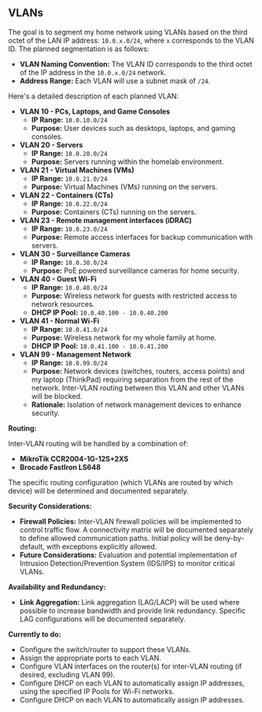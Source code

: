 ## VLANs

The goal is to segment my home network using VLANs based on the third octet of the LAN IP address: `10.0.x.0/24`, where `x` corresponds to the VLAN ID. The planned segmentation is as follows:

*   **VLAN Naming Convention:** The VLAN ID corresponds to the third octet of the IP address in the `10.0.x.0/24` network.
*   **Address Range:** Each VLAN will use a subnet mask of `/24`.

Here's a detailed description of each planned VLAN:

*   **VLAN 10 - PCs, Laptops, and Game Consoles**
    *   **IP Range:** `10.0.10.0/24`
    *   **Purpose:** User devices such as desktops, laptops, and gaming consoles.
*   **VLAN 20 - Servers**
    *   **IP Range:** `10.0.20.0/24`
    *   **Purpose:** Servers running within the homelab environment.
*   **VLAN 21 - Virtual Machines (VMs)**
    *   **IP Range:** `10.0.21.0/24`
    *   **Purpose:** Virtual Machines (VMs) running on the servers.
*   **VLAN 22 - Containers (CTs)**
    *   **IP Range:** `10.0.22.0/24`
    *   **Purpose:** Containers (CTs) running on the servers.
*   **VLAN 23 - Remote management interfaces (iDRAC)**
    *   **IP Range:** `10.0.23.0/24`
    *   **Purpose:** Remote access interfaces for backup communication with servers.
*   **VLAN 30 - Surveillance Cameras**
    *   **IP Range:** `10.0.30.0/24`
    *   **Purpose:** PoE powered surveillance cameras for home security.
*   **VLAN 40 - Guest Wi-Fi**
    *   **IP Range:** `10.0.40.0/24`
    *   **Purpose:** Wireless network for guests with restricted access to network resources.
    *   **DHCP IP Pool:** `10.0.40.100 - 10.0.40.200`
*   **VLAN 41 - Normal Wi-Fi**
    *   **IP Range:** `10.0.41.0/24`
    *   **Purpose:** Wireless network for my whole family at home.
    *   **DHCP IP Pool:** `10.0.41.100 - 10.0.41.200`
*   **VLAN 99 - Management Network**
    *   **IP Range:** `10.0.99.0/24`
    *   **Purpose:** Network devices (switches, routers, access points) and my laptop (ThinkPad) requiring separation from the rest of the network. Inter-VLAN routing between this VLAN and other VLANs will be blocked.
    *   **Rationale:** Isolation of network management devices to enhance security.

**Routing:**

Inter-VLAN routing will be handled by a combination of:

*   **MikroTik CCR2004-1G-12S+2XS**
*   **Brocade FastIron LS648**

The specific routing configuration (which VLANs are routed by which device) will be determined and documented separately.


**Security Considerations:**

*   **Firewall Policies:** Inter-VLAN firewall policies will be implemented to control traffic flow.  A connectivity matrix will be documented separately to define allowed communication paths.  Initial policy will be deny-by-default, with exceptions explicitly allowed.
*   **Future Considerations:**  Evaluation and potential implementation of Intrusion Detection/Prevention System (IDS/IPS) to monitor critical VLANs.

**Availability and Redundancy:**

*   **Link Aggregation:** Link aggregation (LAG/LACP) will be used where possible to increase bandwidth and provide link redundancy.  Specific LAG configurations will be documented separately.


**Currently to do:**

*   Configure the switch/router to support these VLANs.
*   Assign the appropriate ports to each VLAN.
*   Configure VLAN interfaces on the router(s) for inter-VLAN routing (if desired, excluding VLAN 99).
*   Configure DHCP on each VLAN to automatically assign IP addresses, using the specified IP Pools for Wi-Fi networks. 
*   Configure DHCP on each VLAN to automatically assign IP addresses.